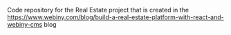 Code repository for the Real Estate project that is created in the https://www.webiny.com/blog/build-a-real-estate-platform-with-react-and-webiny-cms blog
